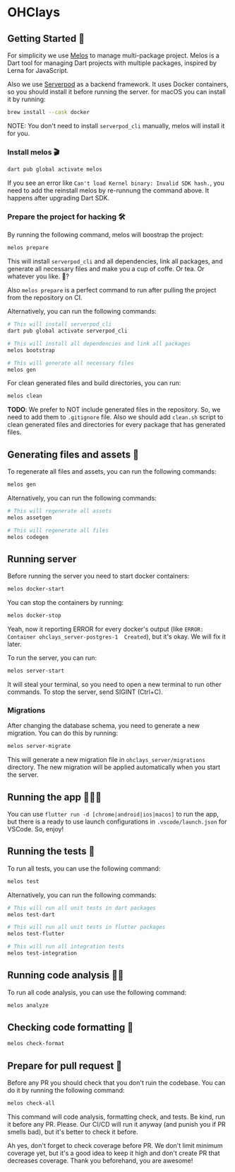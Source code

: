 # OHClays

## Getting Started 🚀

For simplicity we use [Melos](https://pub.dev/packages/melos) to manage
multi-package project. Melos is a Dart tool for managing Dart projects with
multiple packages, inspired by Lerna for JavaScript.

Also we use [Serverpod](https://serverpod.dev) as a backend framework. It uses Docker containers, so you should install it before running the server. for macOS you can install it by running:

```bash
brew install --cask docker
```

NOTE: You don't need to install `serverpod_cli` manually, melos will install it for you.

### Install melos 🎬

```bash
dart pub global activate melos
```

If you see an error like `Can't load Kernel binary: Invalid SDK hash.`, you need to add the reinstall melos by re-runnung the command above. It happens after upgrading Dart SDK.

### Prepare the project for hacking 🛠

By running the following command, melos will boostrap the project:

```bash
melos prepare
```

This will install `serverpod_cli` and all dependencies, link all packages, and generate all necessary files and make you a cup of coffe. Or tea. Or whatever you like. 🍷?

Also `melos prepare` is a perfect command to run after pulling the project from the repository on CI.

Alternatively, you can run the following commands:

```bash
# This will install serverpod_cli
dart pub global activate serverpod_cli

# This will install all dependencies and link all packages
melos bootstrap

# This will generate all necessary files
melos gen
```

For clean generated files and build directories, you can run:

```bash
melos clean
```

**TODO**: We prefer to NOT include generated files in the repository. So, we need to add them to `.gitignore` file. Also we should add `clean.sh` script to clean generated files and directories for every package that has generated files.

## Generating files and assets 🧩

To regenerate all files and assets, you can run the following commands:

```sh
melos gen
```

Alternatively, you can run the following commands:

```sh
# This will regenerate all assets
melos assetgen

# This will regenerate all files
melos codegen
```

## Running server

Before running the server you need to start docker containers:

```bash
melos docker-start
```

You can stop the containers by running:

```bash
melos docker-stop
```

Yeah, now it reporting ERROR for every docker's output (like `ERROR:  Container ohclays_server-postgres-1  Created`), but it's okay. We will fix it later.

To run the server, you can run:

```bash
melos server-start
```

It will steal your terminal, so you need to open a new terminal to run other commands. To stop the server, send SIGINT (Ctrl+C).

### Migrations

After changing the database schema, you need to generate a new migration. You can do this by running:

```bash
melos server-migrate
```

This will generate a new migration file in `ohclays_server/migrations` directory. The new migration will be applied automatically when you start the server.

## Running the app 🏃‍♀️‍➡️

You can use `flutter run -d [chrome|android|ios|macos]` to run the app, but there is a ready to use launch configurations in `.vscode/launch.json` for VSCode. So, enjoy!

## Running the tests 🧪

To run all tests, you can use the following command:

```sh
melos test
```

Alternatively, you can run the following commands:

```sh
# This will run all unit tests in dart packages
melos test-dart

# This will run all unit tests in flutter packages
melos test-flutter

# This will run all integration tests
melos test-integration
```

## Running code analysis 🕵️‍♂️

To run all code analysis, you can use the following command:

```sh
melos analyze
```

## Checking code formatting 🧼

```sh
melos check-format
```

## Prepare for pull request 🎁

Before any PR you should check that you don't ruin the codebase. You can do it by running the following command:

```sh
melos check-all
```

This command will code analysis, formatting check, and tests. Be kind, run it before any PR. Please. Our CI/CD will run it anyway (and punish you if PR smells bad), but it's better to check it before.

Ah yes, don't forget to check coverage before PR. We don't limit minimum coverage yet, but it's a good idea to keep it high and don't create PR that decreases coverage. Thank you beforehand, you are awesome!
